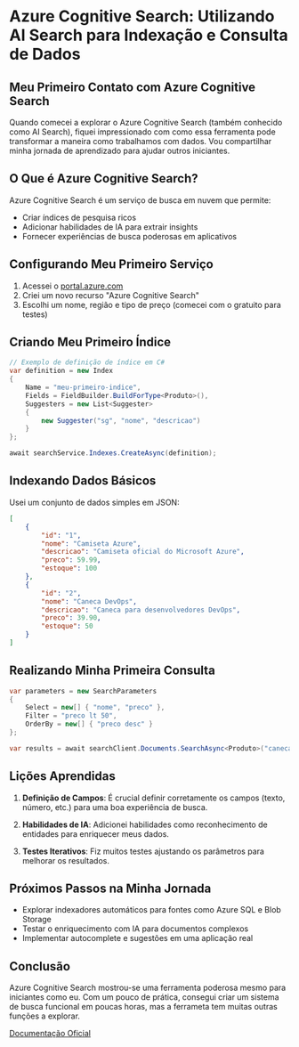 # Azure Cognitive Search: Utilizando AI Search para Indexação e Consulta de Dados

## Meu Primeiro Contato com Azure Cognitive Search

Quando comecei a explorar o Azure Cognitive Search (também conhecido como AI Search), fiquei impressionado com como essa ferramenta pode transformar a maneira como trabalhamos com dados. Vou compartilhar minha jornada de aprendizado para ajudar outros iniciantes.

## O Que é Azure Cognitive Search?

Azure Cognitive Search é um serviço de busca em nuvem que permite:

- Criar índices de pesquisa ricos
- Adicionar habilidades de IA para extrair insights
- Fornecer experiências de busca poderosas em aplicativos

## Configurando Meu Primeiro Serviço

1. Acessei o [portal.azure.com](https://portal.azure.com)
2. Criei um novo recurso "Azure Cognitive Search"
3. Escolhi um nome, região e tipo de preço (comecei com o gratuito para testes)

## Criando Meu Primeiro Índice

```csharp
// Exemplo de definição de índice em C#
var definition = new Index
{
    Name = "meu-primeiro-indice",
    Fields = FieldBuilder.BuildForType<Produto>(),
    Suggesters = new List<Suggester>
    {
        new Suggester("sg", "nome", "descricao")
    }
};

await searchService.Indexes.CreateAsync(definition);
```

## Indexando Dados Básicos

Usei um conjunto de dados simples em JSON:

```json
[
    {
        "id": "1",
        "nome": "Camiseta Azure",
        "descricao": "Camiseta oficial do Microsoft Azure",
        "preco": 59.99,
        "estoque": 100
    },
    {
        "id": "2",
        "nome": "Caneca DevOps",
        "descricao": "Caneca para desenvolvedores DevOps",
        "preco": 39.90,
        "estoque": 50
    }
]
```

## Realizando Minha Primeira Consulta

```csharp
var parameters = new SearchParameters
{
    Select = new[] { "nome", "preco" },
    Filter = "preco lt 50",
    OrderBy = new[] { "preco desc" }
};

var results = await searchClient.Documents.SearchAsync<Produto>("caneca", parameters);
```

## Lições Aprendidas

1. **Definição de Campos**: É crucial definir corretamente os campos (texto, número, etc.) para uma boa experiência de busca.

2. **Habilidades de IA**: Adicionei habilidades como reconhecimento de entidades para enriquecer meus dados.

3. **Testes Iterativos**: Fiz muitos testes ajustando os parâmetros para melhorar os resultados.

## Próximos Passos na Minha Jornada

- Explorar indexadores automáticos para fontes como Azure SQL e Blob Storage
- Testar o enriquecimento com IA para documentos complexos
- Implementar autocomplete e sugestões em uma aplicação real

## Conclusão

Azure Cognitive Search mostrou-se uma ferramenta poderosa mesmo para iniciantes como eu. Com um pouco de prática, consegui criar um sistema de busca funcional em poucas horas, mas a ferrameta tem muitas outras funções a explorar.

[Documentação Oficial](https://docs.microsoft.com/azure/search/)
